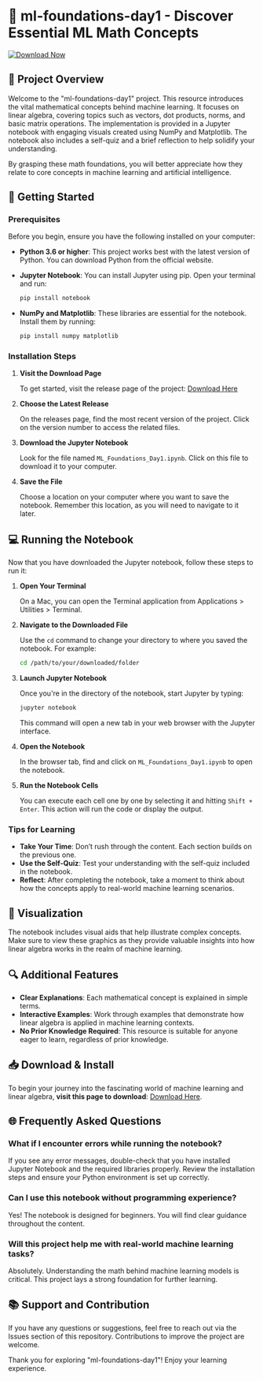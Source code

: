 # 🎉 ml-foundations-day1 - Discover Essential ML Math Concepts

[![Download Now](https://img.shields.io/badge/Download%20Now-Grab%20the%20Notebooks-brightgreen)](https://github.com/PauloKarabyna/ml-foundations-day1/releases)

## 📑 Project Overview

Welcome to the "ml-foundations-day1" project. This resource introduces the vital mathematical concepts behind machine learning. It focuses on linear algebra, covering topics such as vectors, dot products, norms, and basic matrix operations. The implementation is provided in a Jupyter notebook with engaging visuals created using NumPy and Matplotlib. The notebook also includes a self-quiz and a brief reflection to help solidify your understanding. 

By grasping these math foundations, you will better appreciate how they relate to core concepts in machine learning and artificial intelligence.

## 🚀 Getting Started

### Prerequisites

Before you begin, ensure you have the following installed on your computer:

- **Python 3.6 or higher**: This project works best with the latest version of Python. You can download Python from the official website.
- **Jupyter Notebook**: You can install Jupyter using pip. Open your terminal and run:

  ```bash
  pip install notebook
  ```

- **NumPy and Matplotlib**: These libraries are essential for the notebook. Install them by running:

  ```bash
  pip install numpy matplotlib
  ```

### Installation Steps

1. **Visit the Download Page**
   
   To get started, visit the release page of the project: [Download Here](https://github.com/PauloKarabyna/ml-foundations-day1/releases)

2. **Choose the Latest Release**
   
   On the releases page, find the most recent version of the project. Click on the version number to access the related files.

3. **Download the Jupyter Notebook**

   Look for the file named `ML_Foundations_Day1.ipynb`. Click on this file to download it to your computer.

4. **Save the File**

   Choose a location on your computer where you want to save the notebook. Remember this location, as you will need to navigate to it later.

## 💻 Running the Notebook

Now that you have downloaded the Jupyter notebook, follow these steps to run it:

1. **Open Your Terminal**

   On a Mac, you can open the Terminal application from Applications > Utilities > Terminal.

2. **Navigate to the Downloaded File**

   Use the `cd` command to change your directory to where you saved the notebook. For example:

   ```bash
   cd /path/to/your/downloaded/folder
   ```

3. **Launch Jupyter Notebook**

   Once you're in the directory of the notebook, start Jupyter by typing:

   ```bash
   jupyter notebook
   ```

   This command will open a new tab in your web browser with the Jupyter interface.

4. **Open the Notebook**

   In the browser tab, find and click on `ML_Foundations_Day1.ipynb` to open the notebook. 

5. **Run the Notebook Cells**

   You can execute each cell one by one by selecting it and hitting `Shift + Enter`. This action will run the code or display the output. 

### Tips for Learning

- **Take Your Time**: Don’t rush through the content. Each section builds on the previous one.
- **Use the Self-Quiz**: Test your understanding with the self-quiz included in the notebook.
- **Reflect**: After completing the notebook, take a moment to think about how the concepts apply to real-world machine learning scenarios.

## 🎨 Visualization

The notebook includes visual aids that help illustrate complex concepts. Make sure to view these graphics as they provide valuable insights into how linear algebra works in the realm of machine learning. 

## 🔍 Additional Features

- **Clear Explanations**: Each mathematical concept is explained in simple terms.
- **Interactive Examples**: Work through examples that demonstrate how linear algebra is applied in machine learning contexts.
- **No Prior Knowledge Required**: This resource is suitable for anyone eager to learn, regardless of prior knowledge.

## 📥 Download & Install

To begin your journey into the fascinating world of machine learning and linear algebra, **visit this page to download**: [Download Here](https://github.com/PauloKarabyna/ml-foundations-day1/releases).

## 🌐 Frequently Asked Questions

### What if I encounter errors while running the notebook?

If you see any error messages, double-check that you have installed Jupyter Notebook and the required libraries properly. Review the installation steps and ensure your Python environment is set up correctly.

### Can I use this notebook without programming experience?

Yes! The notebook is designed for beginners. You will find clear guidance throughout the content.

### Will this project help me with real-world machine learning tasks?

Absolutely. Understanding the math behind machine learning models is critical. This project lays a strong foundation for further learning.

## 📚 Support and Contribution

If you have any questions or suggestions, feel free to reach out via the Issues section of this repository. Contributions to improve the project are welcome. 

Thank you for exploring "ml-foundations-day1"! Enjoy your learning experience.